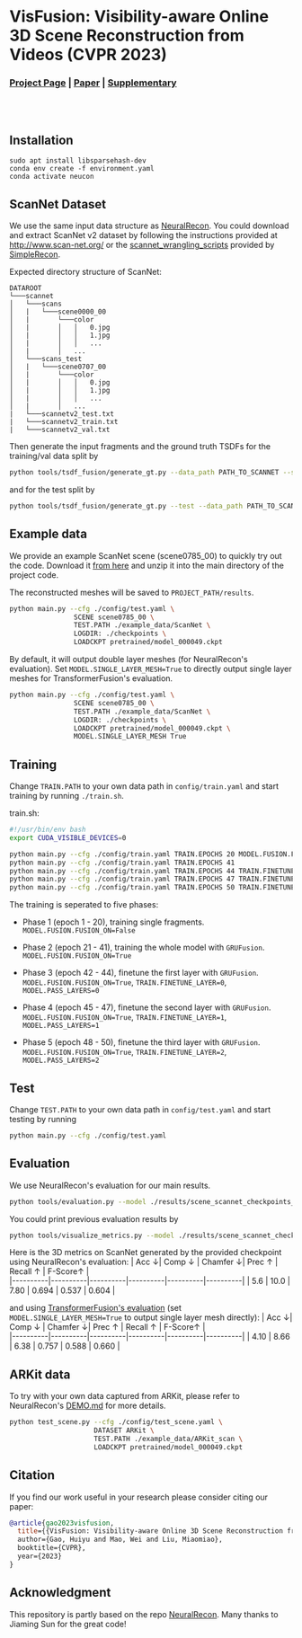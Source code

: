 # VisFusion: Visibility-aware Online 3D Scene Reconstruction from Videos (CVPR 2023)

### [Project Page](https://huiyu-gao.github.io/visfusion) | [Paper](https://arxiv.org/abs/2304.10687) | [Supplementary](https://huiyu-gao.github.io/visfusion/resources/VisFusion_Supp.pdf)

<br/>

<center><img src="media/scene0785_00.gif" alt=""></center>

<br/>

## Installation
```shell
sudo apt install libsparsehash-dev
conda env create -f environment.yaml
conda activate neucon
```

## ScanNet Dataset
We use the same input data structure as [NeuralRecon](https://zju3dv.github.io/neuralrecon/). You could download and extract ScanNet v2 dataset by following the instructions provided at http://www.scan-net.org/ or the [scannet_wrangling_scripts](https://github.com/nianticlabs/simplerecon/tree/main/data_scripts/scannet_wrangling_scripts) provided by [SimpleRecon](https://nianticlabs.github.io/simplerecon/). 

Expected directory structure of ScanNet:
```
DATAROOT
└───scannet
│   └───scans
│   |   └───scene0000_00
│   |       └───color
│   |       │   │   0.jpg
│   |       │   │   1.jpg
│   |       │   │   ...
│   |       │   ...
│   └───scans_test
│   |   └───scene0707_00
│   |       └───color
│   |       │   │   0.jpg
│   |       │   │   1.jpg
│   |       │   │   ...
│   |       │   ...
|   └───scannetv2_test.txt
|   └───scannetv2_train.txt
|   └───scannetv2_val.txt
```

Then generate the input fragments and the ground truth TSDFs for the training/val data split by
```bash
python tools/tsdf_fusion/generate_gt.py --data_path PATH_TO_SCANNET --save_name all_tsdf_9 --window_size 9
```
and for the test split by
```bash
python tools/tsdf_fusion/generate_gt.py --test --data_path PATH_TO_SCANNET --save_name all_tsdf_9 --window_size 9
```

## Example data
We provide an example ScanNet scene (scene0785_00) to quickly try out the code. Download it [from here](https://drive.google.com/file/d/1bEj6CVFrHZAOiY4Ir1oDvsrq4bXqga0l/view?usp=sharing) and unzip it into the main directory of the project code.

The reconstructed meshes will be saved to `PROJECT_PATH/results`.
```bash
python main.py --cfg ./config/test.yaml \
                SCENE scene0785_00 \ 
                TEST.PATH ./example_data/ScanNet \ 
                LOGDIR: ./checkpoints \ 
                LOADCKPT pretrained/model_000049.ckpt
```

By default, it will output double layer meshes (for NeuralRecon's evaluation). Set `MODEL.SINGLE_LAYER_MESH=True` to directly output single layer meshes for TransformerFusion's evaluation.
```bash
python main.py --cfg ./config/test.yaml \
                SCENE scene0785_00 \ 
                TEST.PATH ./example_data/ScanNet \ 
                LOGDIR: ./checkpoints \ 
                LOADCKPT pretrained/model_000049.ckpt \ 
                MODEL.SINGLE_LAYER_MESH True
```


## Training
Change `TRAIN.PATH` to your own data path in `config/train.yaml` and start training by running `./train.sh`.

train.sh:
```bash
#!/usr/bin/env bash
export CUDA_VISIBLE_DEVICES=0

python main.py --cfg ./config/train.yaml TRAIN.EPOCHS 20 MODEL.FUSION.FUSION_ON False
python main.py --cfg ./config/train.yaml TRAIN.EPOCHS 41
python main.py --cfg ./config/train.yaml TRAIN.EPOCHS 44 TRAIN.FINETUNE_LAYER 0 MODEL.PASS_LAYERS 0
python main.py --cfg ./config/train.yaml TRAIN.EPOCHS 47 TRAIN.FINETUNE_LAYER 1 MODEL.PASS_LAYERS 1
python main.py --cfg ./config/train.yaml TRAIN.EPOCHS 50 TRAIN.FINETUNE_LAYER 2 MODEL.PASS_LAYERS 2
```

The training is seperated to five phases:

-  Phase 1 (epoch 1 - 20), training single fragments.
`MODEL.FUSION.FUSION_ON=False`

- Phase 2 (epoch 21 - 41), training the whole model with `GRUFusion`.
`MODEL.FUSION.FUSION_ON=True`

- Phase 3 (epoch 42 - 44), finetune the first layer with `GRUFusion`.
`MODEL.FUSION.FUSION_ON=True`, `TRAIN.FINETUNE_LAYER=0`, `MODEL.PASS_LAYERS=0`

- Phase 4 (epoch 45 - 47), finetune the second layer with `GRUFusion`.
`MODEL.FUSION.FUSION_ON=True`, `TRAIN.FINETUNE_LAYER=1`, `MODEL.PASS_LAYERS=1`

- Phase 5 (epoch 48 - 50), finetune the third layer with `GRUFusion`.
`MODEL.FUSION.FUSION_ON=True`, `TRAIN.FINETUNE_LAYER=2`, `MODEL.PASS_LAYERS=2`


## Test
Change `TEST.PATH` to your own data path in `config/test.yaml` and start testing by running

```bash
python main.py --cfg ./config/test.yaml
```

## Evaluation
We use NeuralRecon's evaluation for our main results.
```bash
python tools/evaluation.py --model ./results/scene_scannet_checkpoints_fusion_eval_49 --n_proc 16
```
You could print previous evaluation results by
```bash
python tools/visualize_metrics.py --model ./results/scene_scannet_checkpoints_fusion_eval_49
```
Here is the 3D metrics on ScanNet generated by the provided checkpoint using NeuralRecon's evaluation:
| Acc ↓| Comp ↓ | Chamfer ↓| Prec ↑ | Recall ↑ | F-Score↑ |   
|----------|----------|----------|----------|----------|----------|
| 5.6 | 10.0 | 7.80 | 0.694 | 0.537 | 0.604 |

and using [TransformerFusion's evaluation](https://github.com/AljazBozic/TransformerFusion/blob/main/src/evaluation/eval.py) (set `MODEL.SINGLE_LAYER_MESH=True` to output single layer mesh directly):
| Acc ↓| Comp ↓ | Chamfer ↓| Prec ↑ | Recall ↑ | F-Score↑ |   
|----------|----------|----------|----------|----------|----------|
| 4.10 | 8.66 | 6.38 | 0.757 | 0.588 | 0.660 |


## ARKit data
To try with your own data captured from ARKit, please refer to NeuralRecon's [DEMO.md](https://github.com/zju3dv/NeuralRecon/blob/master/DEMO.md) for more details.
```bash
python test_scene.py --cfg ./config/test_scene.yaml \ 
                     DATASET ARKit \ 
                     TEST.PATH ./example_data/ARKit_scan \ 
                     LOADCKPT pretrained/model_000049.ckpt
```


## Citation
If you find our work useful in your research please consider citing our paper:


```bibtex
@article{gao2023visfusion,
  title={{VisFusion: Visibility-aware Online 3D Scene Reconstruction from Videos},
  author={Gao, Huiyu and Mao, Wei and Liu, Miaomiao},
  booktitle={CVPR},
  year={2023}
}
```


## Acknowledgment
This repository is partly based on the repo [NeuralRecon](https://github.com/zju3dv/NeuralRecon). Many thanks to Jiaming Sun for the great code!
